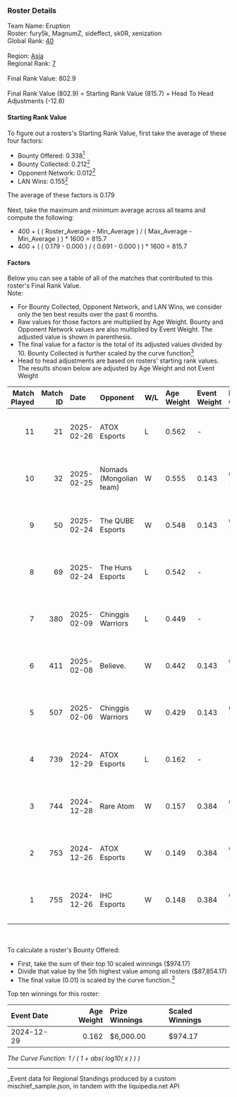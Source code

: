 ### Roster Details<br />
Team Name: Eruption<br />
Roster: fury5k, MagnumZ, sideffect, sk0R, xenization<br />
Global Rank: [40](../../standings_global_2025_06_02.md)<br />
<br />
Region: [Asia]( ../../standings_asia_2025_06_02.md)<br />
Regional Rank: [7]( ../../standings_asia_2025_06_02.md)<br />
<br />
Final Rank Value:  802.9<br />
<br />
Final Rank Value (802.9) = Starting Rank Value (815.7) + Head To Head Adjustments (-12.8)<br />

#### Starting Rank Value<br />
To figure out a rosters's Starting Rank Value, first take the average of these four factors:<br />
- Bounty Offered: 0.338[<sup>1</sup>](#table2)
- Bounty Collected: 0.212[<sup>2</sup>](#table1)
- Opponent Network: 0.012[<sup>2</sup>](#table1)
- LAN Wins: 0.155[<sup>2</sup>](#table1)

The average of these factors is 0.179<br />
<br />
Next, take the maximum and minimum average across all teams and compute the following:<br />
- 400 + ( ( Roster_Average - Min_Average ) / ( Max_Average - Min_Average ) ) * 1600 = 815.7
- 400 + ( ( 0.179 - 0.000 ) / ( 0.691 - 0.000 ) ) * 1600 = 815.7


#### Factors<br />
Below you can see a table of all of the matches that contributed to this roster's Final Rank Value.<br />
Note:<br />

- For Bounty Collected, Opponent Network, and LAN Wins, we consider only the ten best results over the past 6 months.
- Raw values for those factors are multiplied by Age Weight. Bounty and Opponent Network values are also multiplied by Event Weight. The adjusted value is shown in parenthesis.
- The final value for a factor is the total of its adjusted values divided by 10. Bounty Collected is further scaled by the curve function[<sup>3</sup>](#curveFunction)
- Head to head adjustments are based on rosters' starting rank values. The results shown below are adjusted by Age Weight and not Event Weight
<span id="table1"></span><br />


| Match Played | Match ID | Date       | Opponent                | W/L | Age Weight | Event Weight | Bounty Collected | Opponent Network | LAN Wins  | H2H Adj. | Roster                                       |
| -: | -: | :- | :- | :- | :- | :- | :- | :- | :- | -: | :- |
|           11 |       21 | 2025-02-26 | ATOX Esports            | L   | 0.562      | -            | -                | -                | -         |    -6.43 | fury5k, MagnumZ, sideffect, sk0R, xenization |
|           10 |       32 | 2025-02-25 | Nomads (Mongolian team) | W   | 0.555      | 0.143        | 0.000 (0.000)    | 0.098 (0.008)    | 0 (0.000) |     2.95 | fury5k, MagnumZ, sideffect, sk0R, xenization |
|            9 |       50 | 2025-02-24 | The QUBE Esports        | W   | 0.548      | 0.143        | 0.000 (0.000)    | 0.000 (0.000)    | 0 (0.000) |     1.59 | fury5k, MagnumZ, sideffect, sk0R, xenization |
|            8 |       69 | 2025-02-24 | The Huns Esports        | L   | 0.542      | -            | -                | -                | -         |   -10.01 | fury5k, MagnumZ, sideffect, sk0R, xenization |
|            7 |      380 | 2025-02-09 | Chinggis Warriors       | L   | 0.449      | -            | -                | -                | -         |    -9.78 | fury5k, MagnumZ, sideffect, sk0R, xenization |
|            6 |      411 | 2025-02-08 | Believe.                | W   | 0.442      | 0.143        | 0.000 (0.000)    | 0.079 (0.005)    | 0 (0.000) |     1.23 | fury5k, MagnumZ, sideffect, sk0R, xenization |
|            5 |      507 | 2025-02-06 | Chinggis Warriors       | W   | 0.429      | 0.143        | 0.002 (0.000)    | 0.545 (0.033)    | 0 (0.000) |     4.13 | fury5k, MagnumZ, sideffect, sk0R, xenization |
|            4 |      739 | 2024-12-29 | ATOX Esports            | L   | 0.162      | -            | -                | -                | -         |    -2.00 | fury5k, MagnumZ, sideffect, sk0R, xenization |
|            3 |      744 | 2024-12-28 | Rare Atom               | W   | 0.157      | 0.384        | 0.006 (0.000)    | 0.490 (0.029)    | 1 (0.157) |     1.81 | fury5k, MagnumZ, sideffect, sk0R, xenization |
|            2 |      753 | 2024-12-26 | ATOX Esports            | W   | 0.149      | 0.384        | 0.024 (0.001)    | 0.685 (0.039)    | 1 (0.149) |     2.87 | fury5k, MagnumZ, sideffect, sk0R, xenization |
|            1 |      755 | 2024-12-26 | IHC Esports             | W   | 0.148      | 0.384        | 0.002 (0.000)    | 0.079 (0.005)    | 1 (0.148) |     0.88 | fury5k, MagnumZ, sideffect, sk0R, xenization |

<br />
<span id="table2"></span><br />
To calculate a roster's Bounty Offered:<br />

- First, take the sum of their top 10 scaled winnings ($974.17)
- Divide that value by the 5th highest value among all rosters ($87,854.17)
- The final value (0.01) is scaled by the curve function.[<sup>3</sup>](#curveFunction)

Top ten winnings for this roster:<br />

| Event Date | Age Weight | Prize Winnings | Scaled Winnings |
| :- | -: | :- | :- |
| 2024-12-29 |      0.162 | $6,000.00      | $974.17         |


<span id="curveFunction"></span>_The Curve Function: 1 / ( 1 + abs( log10( x ) ) )_<br />

---
_Event data for Regional Standings produced by a custom mischief_sample.json, in tandem with the liquipedia.net API<br />
